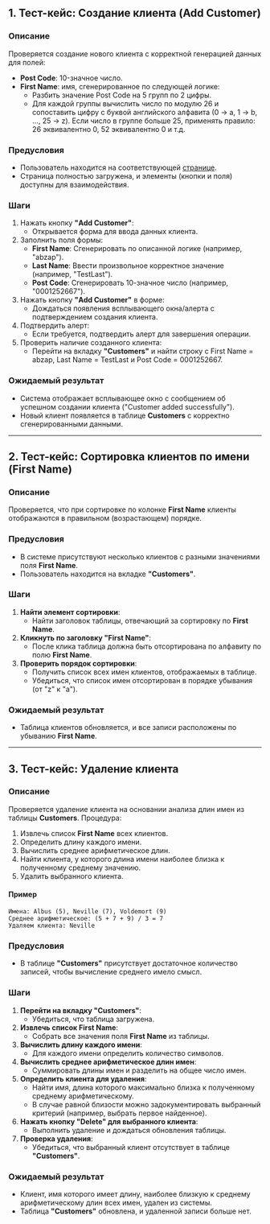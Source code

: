 ## 1. Тест-кейс: Создание клиента (Add Customer)

### Описание
Проверяется создание нового клиента с корректной генерацией данных для полей:

- **Post Code**: 10-значное число.
- **First Name**: имя, сгенерированное по следующей логике:
  - Разбить значение Post Code на 5 групп по 2 цифры.
  - Для каждой группы вычислить число по модулю 26 и сопоставить цифру с буквой английского алфавита (0 → a, 1 → b, …, 25 → z). Если число в группе больше 25, применять правило: 26 эквивалентно 0, 52 эквивалентно 0 и т.д.

### Предусловия
- Пользователь находится на соответствующей [странице](https://www.globalsqa.com/angularJs-protractor/BankingProject/#/manager).
- Страница полностью загружена, и элементы (кнопки и поля) доступны для взаимодействия.

### Шаги
1. Нажать кнопку **"Add Customer"**:
   - Открывается форма для ввода данных клиента.
2. Заполнить поля формы:
   - **First Name**: Сгенерировать по описанной логике (например, "abzap").
   - **Last Name**: Ввести произвольное корректное значение (например, "TestLast").
   - **Post Code**: Сгенерировать 10-значное число (например, "0001252667").
3. Нажать кнопку **"Add Customer"** в форме:
   - Дождаться появления всплывающего окна/алерта с подтверждением создания клиента.
4. Подтвердить алерт:
   - Если требуется, подтвердить алерт для завершения операции.
5. Проверить наличие созданного клиента:
   - Перейти на вкладку **"Customers"** и найти строку с First Name = abzap, Last Name = TestLast и Post Code = 0001252667.

### Ожидаемый результат
- Система отображает всплывающее окно с сообщением об успешном создании клиента ("Customer added successfully").
- Новый клиент появляется в таблице **Customers** с корректно сгенерированными данными.

---

## 2. Тест-кейс: Сортировка клиентов по имени (First Name)

### Описание
Проверяется, что при сортировке по колонке **First Name** клиенты отображаются в правильном (возрастающем) порядке.

### Предусловия
- В системе присутствуют несколько клиентов с разными значениями поля **First Name**.
- Пользователь находится на вкладке **"Customers"**.

### Шаги
1. **Найти элемент сортировки**:
   - Найти заголовок таблицы, отвечающий за сортировку по **First Name**.
2. **Кликнуть по заголовку "First Name"**:
   - После клика таблица должна быть отсортирована по алфавиту по полю **First Name**.
3. **Проверить порядок сортировки**:
   - Получить список всех имен клиентов, отображаемых в таблице.
   - Убедиться, что список имен отсортирован в порядке убывания (от "z" к "a").

### Ожидаемый результат
- Таблица клиентов обновляется, и все записи расположены по убыванию **First Name**.

---

## 3. Тест-кейс: Удаление клиента

### Описание
Проверяется удаление клиента на основании анализа длин имен из таблицы **Customers**. Процедура:

1. Извлечь список **First Name** всех клиентов.
2. Определить длину каждого имени.
3. Вычислить среднее арифметическое длин.
4. Найти клиента, у которого длина имени наиболее близка к полученному среднему значению.
5. Удалить выбранного клиента.

#### Пример
```
Имена: Albus (5), Neville (7), Voldemort (9)
Среднее арифметическое: (5 + 7 + 9) / 3 = 7
Удаляем клиента: Neville
```

### Предусловия
- В таблице **"Customers"** присутствует достаточное количество записей, чтобы вычисление среднего имело смысл.

### Шаги
1. **Перейти на вкладку "Customers"**:
   - Убедиться, что таблица загружена.
2. **Извлечь список First Name**:
   - Собрать все значения поля **First Name** из таблицы.
3. **Вычислить длину каждого имени**:
   - Для каждого имени определить количество символов.
4. **Вычислить среднее арифметическое длин имен**:
   - Суммировать длины имен и разделить на общее число имен.
5. **Определить клиента для удаления**:
   - Найти имя, длина которого максимально близка к полученному среднему арифметическому.
   - В случае равной близости можно задокументировать выбранный критерий (например, выбрать первое найденное).
6. **Нажать кнопку "Delete" для выбранного клиента**:
   - Выполнить удаление и дождаться обновления таблицы.
7. **Проверка удаления**:
   - Убедиться, что выбранный клиент отсутствует в таблице **"Customers"**.

### Ожидаемый результат
- Клиент, имя которого имеет длину, наиболее близкую к среднему арифметическому длин всех имен, удален из системы.
- Таблица **"Customers"** обновлена, и удаленной записи больше нет.
